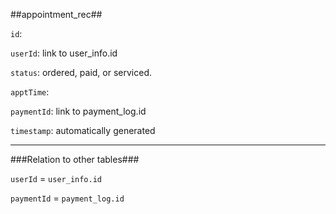 ##appointment_rec##

`id`:

`userId`: link to user_info.id

`status`: ordered, paid, or serviced.

`apptTime`:

`paymentId`: link to payment_log.id

`timestamp`: automatically generated

---

###Relation to other tables###

`userId` = `user_info.id`


`paymentId` = `payment_log.id`